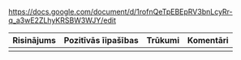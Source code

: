 https://docs.google.com/document/d/1rofnQeTpEBEpRV3bnLcyRr-q_a3wE2ZLhyKRSBW3WJY/edit


|Risinājums|Pozitīvās īipašības|Trūkumi|Komentāri|
|-|-|-|-|
| | | | | 
